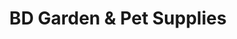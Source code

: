 ---
title: "BD Garden & Pet Supplies"
url: /ilminster/bd-garden-and-pet-supplies/
shop: garden centre
---
